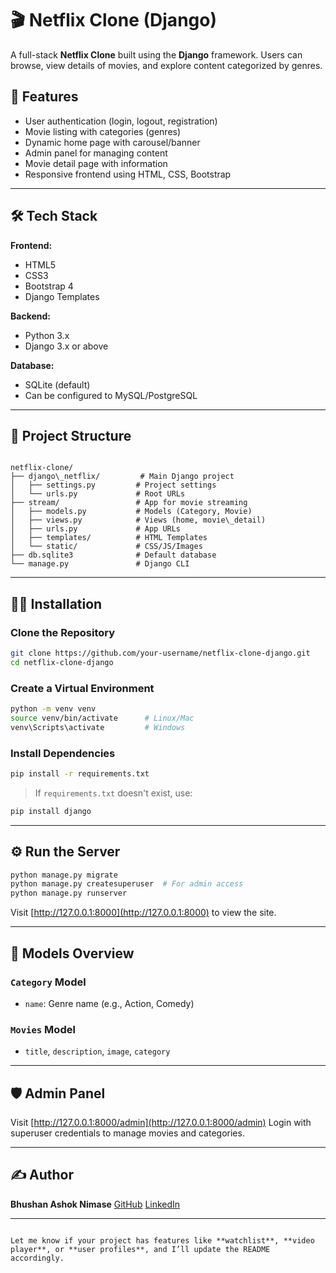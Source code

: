 # 🎬 Netflix Clone (Django)

A full-stack **Netflix Clone** built using the **Django** framework. Users can browse, view details of movies, and explore content categorized by genres.

## 🚀 Features

- User authentication (login, logout, registration)
- Movie listing with categories (genres)
- Dynamic home page with carousel/banner
- Admin panel for managing content
- Movie detail page with information
- Responsive frontend using HTML, CSS, Bootstrap

---

## 🛠️ Tech Stack

**Frontend:**
- HTML5
- CSS3
- Bootstrap 4
- Django Templates

**Backend:**
- Python 3.x
- Django 3.x or above

**Database:**
- SQLite (default)
- Can be configured to MySQL/PostgreSQL

---

## 📂 Project Structure

```

netflix-clone/
├── django\_netflix/         # Main Django project
│   ├── settings.py         # Project settings
│   └── urls.py             # Root URLs
├── stream/                 # App for movie streaming
│   ├── models.py           # Models (Category, Movie)
│   ├── views.py            # Views (home, movie\_detail)
│   ├── urls.py             # App URLs
│   ├── templates/          # HTML Templates
│   └── static/             # CSS/JS/Images
├── db.sqlite3              # Default database
└── manage.py               # Django CLI

````

---

## 🧑‍💻 Installation

### Clone the Repository

```bash
git clone https://github.com/your-username/netflix-clone-django.git
cd netflix-clone-django
````

### Create a Virtual Environment

```bash
python -m venv venv
source venv/bin/activate      # Linux/Mac
venv\Scripts\activate         # Windows
```

### Install Dependencies

```bash
pip install -r requirements.txt
```

> If `requirements.txt` doesn't exist, use:

```bash
pip install django
```

---

## ⚙️ Run the Server

```bash
python manage.py migrate
python manage.py createsuperuser  # For admin access
python manage.py runserver
```

Visit [http://127.0.0.1:8000](http://127.0.0.1:8000) to view the site.

---

## 🧠 Models Overview

### `Category` Model

* `name`: Genre name (e.g., Action, Comedy)

### `Movies` Model

* `title`, `description`, `image`, `category`

---

## 🛡️ Admin Panel

Visit [http://127.0.0.1:8000/admin](http://127.0.0.1:8000/admin)
Login with superuser credentials to manage movies and categories.

---

## ✍️ Author

**Bhushan Ashok Nimase**
[GitHub](https://github.com/Bhushan-Nimase)
[LinkedIn](https://linkedin.com/in/nimasebhushan20)


---

```

Let me know if your project has features like **watchlist**, **video player**, or **user profiles**, and I’ll update the README accordingly.
```
